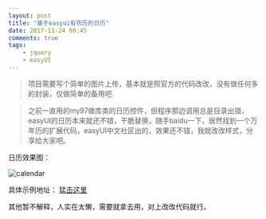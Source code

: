 ```yaml
---
layout: post
title: "基于easyui有农历的日历"
date: 2017-11-24 09:45
comments: true
tags:
	- jquery
	- easyUI
---
```


> 项目需要写个简单的图片上传，基本就是照官方的代码改改，没有做任何多的封装，仅做简单的备用吧.

> 之前一直用的my97做库类的日历控件，但程序那边调用总是目录出错，easyUI的日历本来就还不错，干脆替换，随手baidu一下，居然找到一个万年历的扩展代码，easyUI中文社区出的，效果还不错，我就改改样式，分享给大家吧。

日历效果图：

![calendar](\images\calendar.png)

具体示例地址： [猛击这里](/my/calendar/index.html)

其他暂不解释，人实在太懒，需要就拿去用，对上改改代码就行。